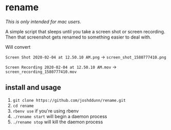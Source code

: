 # rename

*This is only intended for mac users.*

A simple script that sleeps until you take a screen shot or screen recording. Then that screenshot gets renamed to something easier to deal with.

Will convert 

`Screen Shot 2020-02-04 at 12.50.10 AM.png` -> `screen_shot_1580777410.png`

`Screen Recording 2020-02-04 at 12.50.10 AM.mov` -> `screen_recording_1580777410.mov`

## install and usage

1. `git clone https://github.com/joshddunn/rename.git`
2. `cd rename`
3. `rbenv use` if you're using rbenv
4. `./rename start` will begin a daemon process
5. `./rename stop` will kill the daemon process
